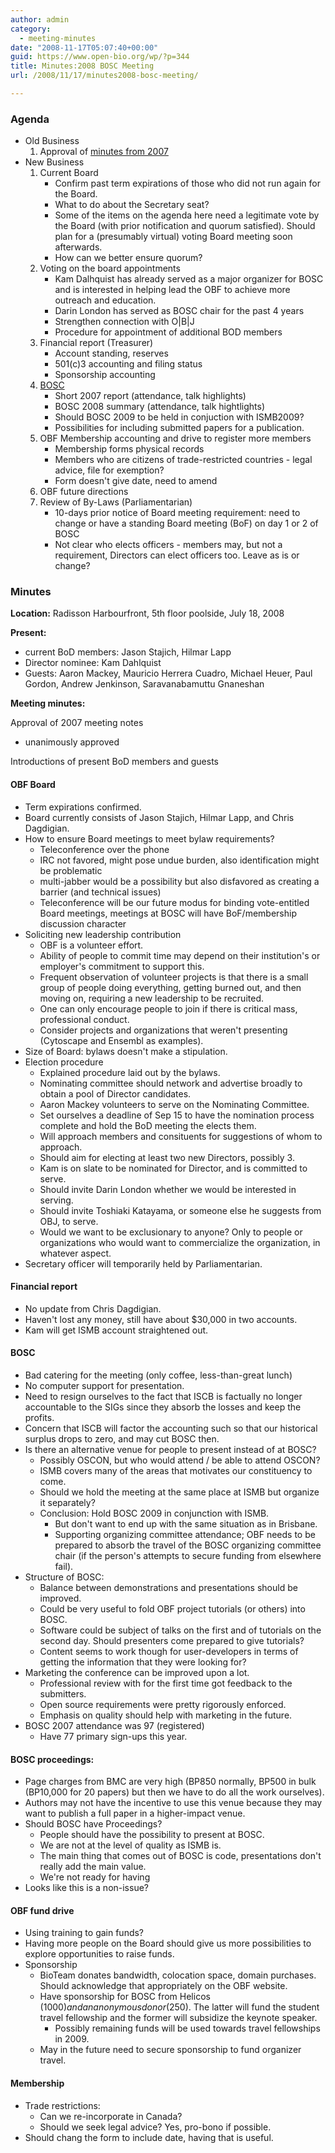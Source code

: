 ```yaml
---
author: admin
category:
  - meeting-minutes
date: "2008-11-17T05:07:40+00:00"
guid: https://www.open-bio.org/wp/?p=344
title: Minutes:2008 BOSC Meeting
url: /2008/11/17/minutes2008-bosc-meeting/

---
```

### Agenda

- Old Business
  1. Approval of [minutes from 2007](/obf-hugo-test/wiki/Minutes:2007_BOSC_Meeting)
- New Business
  1. Current Board
     - Confirm past term expirations of those who did not run again for the Board.
     - What to do about the Secretary seat?
     - Some of the items on the agenda here need a legitimate vote by the Board (with prior notification and quorum satisfied). Should plan for a (presumably virtual) voting Board meeting soon afterwards.
     - How can we better ensure quorum?
  1. Voting on the board appointments
     - Kam Dalhquist has already served as a major organizer for BOSC and is interested in helping lead the OBF to achieve more outreach and education.
     - Darin London has served as BOSC chair for the past 4 years
     - Strengthen connection with O\|B\|J
     - Procedure for appointment of additional BOD members
  1. Financial report (Treasurer)
     - Account standing, reserves
     - 501(c)3 accounting and filing status
     - Sponsorship accounting
  1. [BOSC](/obf-hugo-test/wiki/BOSC)
     - Short 2007 report (attendance, talk highlights)
     - BOSC 2008 summary (attendance, talk hightlights)
     - Should BOSC 2009 to be held in conjuction with ISMB2009?
     - Possibilities for including submitted papers for a publication.
  1. OBF Membership accounting and drive to register more members
     - Membership forms physical records
     - Members who are citizens of trade-restricted countries - legal advice, file for exemption?
     - Form doesn't give date, need to amend
  1. OBF future directions
  1. Review of By-Laws (Parliamentarian)
     - 10-days prior notice of Board meeting requirement: need to change or have a standing Board meeting (BoF) on day 1 or 2 of BOSC
     - Not clear who elects officers - members may, but not a requirement, Directors can elect officers too. Leave as is or change?

### Minutes

**Location:** Radisson Harbourfront, 5th floor poolside, July 18, 2008

**Present:**

- current BoD members: Jason Stajich, Hilmar Lapp
- Director nominee: Kam Dahlquist
- Guests: Aaron Mackey, Mauricio Herrera Cuadro, Michael Heuer, Paul Gordon, Andrew Jenkinson, Saravanabamuttu Gnaneshan

**Meeting minutes:**

Approval of 2007 meeting notes

- unanimously approved

Introductions of present BoD members and guests

#### OBF Board

- Term expirations confirmed.
- Board currently consists of Jason Stajich, Hilmar Lapp, and Chris Dagdigian.
- How to ensure Board meetings to meet bylaw requirements?
  - Teleconference over the phone
  - IRC not favored, might pose undue burden, also identification might be problematic
  - multi-jabber would be a possibility but also disfavored as creating a barrier (and technical issues)
  - Teleconference will be our future modus for binding vote-entitled Board meetings, meetings at BOSC will have BoF/membership discussion character
- Soliciting new leadership contribution
  - OBF is a volunteer effort.
  - Ability of people to commit time may depend on their institution's or employer's commitment to support this.
  - Frequent observation of volunteer projects is that there is a small group of people doing everything, getting burned out, and then moving on, requiring a new leadership to be recruited.
  - One can only encourage people to join if there is critical mass, professional conduct.
  - Consider projects and organizations that weren't presenting (Cytoscape and Ensembl as examples).
- Size of Board: bylaws doesn't make a stipulation.
- Election procedure
  - Explained procedure laid out by the bylaws.
  - Nominating committee should network and advertise broadly to obtain a pool of Director candidates.
  - Aaron Mackey volunteers to serve on the Nominating Committee.
  - Set ourselves a deadline of Sep 15 to have the nomination process complete and hold the BoD meeting the elects them.
  - Will approach members and consituents for suggestions of whom to approach.
  - Should aim for electing at least two new Directors, possibly 3.
  - Kam is on slate to be nominated for Director, and is committed to serve.
  - Should invite Darin London whether we would be interested in serving.
  - Should invite Toshiaki Katayama, or someone else he suggests from OBJ, to serve.
  - Would we want to be exclusionary to anyone? Only to people or organizations who would want to commercialize the organization, in whatever aspect.
- Secretary officer will temporarily held by Parliamentarian.

#### Financial report

- No update from Chris Dagdigian.
- Haven't lost any money, still have about $30,000 in two accounts.
- Kam will get ISMB account straightened out.

#### BOSC

- Bad catering for the meeting (only coffee, less-than-great lunch)
- No computer support for presentation.
- Need to resign ourselves to the fact that ISCB is factually no longer accountable to the SIGs since they absorb the losses and keep the profits.
- Concern that ISCB will factor the accounting such so that our historical surplus drops to zero, and may cut BOSC then.
- Is there an alternative venue for people to present instead of at BOSC?
  - Possibly OSCON, but who would attend / be able to attend OSCON?
  - ISMB covers many of the areas that motivates our constituency to come.
  - Should we hold the meeting at the same place at ISMB but organize it separately?
  - Conclusion: Hold BOSC 2009 in conjunction with ISMB.
    - But don't want to end up with the same situation as in Brisbane.
    - Supporting organizing committee attendance; OBF needs to be prepared to absorb the travel of the BOSC organizing committee chair (if the person's attempts to secure funding from elsewhere fail).
- Structure of BOSC:
  - Balance between demonstrations and presentations should be improved.
  - Could be very useful to fold OBF project tutorials (or others) into BOSC.
  - Software could be subject of talks on the first and of tutorials on the second day. Should presenters come prepared to give tutorials?
  - Content seems to work though for user-developers in terms of getting the information that they were looking for?
- Marketing the conference can be improved upon a lot.
  - Professional review with for the first time got feedback to the submitters.
  - Open source requirements were pretty rigorously enforced.
  - Emphasis on quality should help with marketing in the future.
- BOSC 2007 attendance was 97 (registered)
  - Have 77 primary sign-ups this year.

#### BOSC proceedings:

- Page charges from BMC are very high (BP850 normally, BP500 in bulk (BP10,000 for 20 papers) but then we have to do all the work ourselves).
- Authors may not have the incentive to use this venue because they may want to publish a full paper in a higher-impact venue.
- Should BOSC have Proceedings?
  - People should have the possibility to present at BOSC.
  - We are not at the level of quality as ISMB is.
  - The main thing that comes out of BOSC is code, presentations don't really add the main value.
  - We're not ready for having
- Looks like this is a non-issue?

#### OBF fund drive

- Using training to gain funds?
- Having more people on the Board should give us more possibilities to explore opportunities to raise funds.
- Sponsorship
  - BioTeam donates bandwidth, colocation space, domain purchases. Should acknowledge that appropriately on the OBF website.
  - Have sponsorship for BOSC from Helicos ($1000) and an anonymous donor ($250). The latter will fund the student travel fellowship and the former will subsidize the keynote speaker.
    - Possibly remaining funds will be used towards travel fellowships in 2009.
  - May in the future need to secure sponsorship to fund organizer travel.

#### Membership

- Trade restrictions:
  - Can we re-incorporate in Canada?
  - Should we seek legal advice? Yes, pro-bono if possible.
- Should chang the form to include date, having that is useful.
